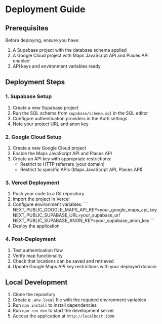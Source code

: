 # Deployment Guide

## Prerequisites

Before deploying, ensure you have:

1. A Supabase project with the database schema applied
2. A Google Cloud project with Maps JavaScript API and Places API enabled
3. API keys and environment variables ready

## Deployment Steps

### 1. Supabase Setup

1. Create a new Supabase project
2. Run the SQL schema from `supabase/schema.sql` in the SQL editor
3. Configure authentication providers in the Auth settings
4. Note your project URL and anon key

### 2. Google Cloud Setup

1. Create a new Google Cloud project
2. Enable the Maps JavaScript API and Places API
3. Create an API key with appropriate restrictions:
   - Restrict to HTTP referrers (your domain)
   - Restrict to specific APIs (Maps JavaScript API, Places API)

### 3. Vercel Deployment

1. Push your code to a Git repository
2. Import the project in Vercel
3. Configure environment variables:
   \`\`\`
   NEXT_PUBLIC_GOOGLE_MAPS_API_KEY=your_google_maps_api_key
   NEXT_PUBLIC_SUPABASE_URL=your_supabase_url
   NEXT_PUBLIC_SUPABASE_ANON_KEY=your_supabase_anon_key
   \`\`\`
4. Deploy the application

### 4. Post-Deployment

1. Test authentication flow
2. Verify map functionality
3. Check that locations can be saved and retrieved
4. Update Google Maps API key restrictions with your deployed domain

## Local Development

1. Clone the repository
2. Create a `.env.local` file with the required environment variables
3. Run `npm install` to install dependencies
4. Run `npm run dev` to start the development server
5. Access the application at `http://localhost:3000`
